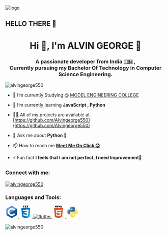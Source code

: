 ![logo](https://github.com/Alvingeorge550/Alvingeorge550/blob/main/Blue%20Gold%20Elegant%20Minimalist%20Digital%20Marketer%20LinkedIn%20Banner_20240910_214041_0000.png)

## HELLO THERE 🤠 

<h1 align="center">Hi 👋, I'm ALVIN GEORGE 🙋</h1>
<h3 align="center">A passionate developer from India 🇮🇳 , <br>
  Currently pursuing my Bachelor Of Technology in Computer Science Engineering.</h3>

<p align="left"> <img src="https://komarev.com/ghpvc/?username=alvingeorge550&label=Profile%20views&color=0e75b6&style=flat" alt="alvingeorge550" /> </p>

- 🔭 I’m currently Studying @ [MODEL ENGINEERING COLLEGE](https://www.linkedin.com/school/model-engineering-college/)

- 🌱 I’m currently learning **JavaScript , Python**

- 👨‍💻 All of my projects are available at [https://github.com/Alvingeorge550](https://github.com/Alvingeorge550)

- 💬 Ask me about **Python 🔆**

- 📫 How to reach me **[Meet Me On Click 😊](https://alvingeorge550.github.io/MYWEB/)**

- ⚡ Fun fact **I feels that I am not perfect, I need Improvement🤗**

<h3 align="left">Connect with me:</h3>
<p align="left">
<a href="https://linkedin.com/in/alvingeorge550" target="blank"><img align="center" src="https://raw.githubusercontent.com/rahuldkjain/github-profile-readme-generator/master/src/images/icons/Social/linked-in-alt.svg" alt="alvingeorge550" height="30" width="40" /></a>
</p>

<h3 align="left">Languages and Tools:</h3>
<p align="left"> <a href="https://www.cprogramming.com/" target="_blank" rel="noreferrer"> <img src="https://raw.githubusercontent.com/devicons/devicon/master/icons/c/c-original.svg" alt="c" width="40" height="40"/> </a> <a href="https://www.w3schools.com/css/" target="_blank" rel="noreferrer"> <img src="https://raw.githubusercontent.com/devicons/devicon/master/icons/css3/css3-original-wordmark.svg" alt="css3" width="40" height="40"/> </a> <a href="https://flutter.dev" target="_blank" rel="noreferrer"> <img src="https://www.vectorlogo.zone/logos/flutterio/flutterio-icon.svg" alt="flutter" width="40" height="40"/> </a> <a href="https://www.w3.org/html/" target="_blank" rel="noreferrer"> <img src="https://raw.githubusercontent.com/devicons/devicon/master/icons/html5/html5-original-wordmark.svg" alt="html5" width="40" height="40"/> </a> <a href="https://www.python.org" target="_blank" rel="noreferrer"> <img src="https://raw.githubusercontent.com/devicons/devicon/master/icons/python/python-original.svg" alt="python" width="40" height="40"/> </a> </p>

<p><img align="center" src="https://github-readme-stats.vercel.app/api/top-langs?username=alvingeorge550&show_icons=true&locale=en&layout=compact" alt="alvingeorge550" /></p>
